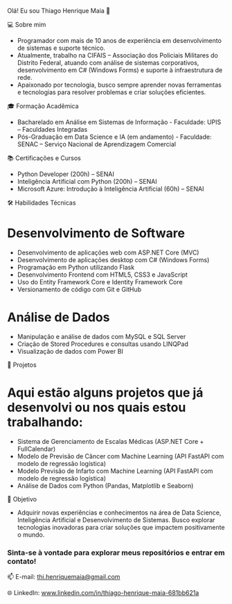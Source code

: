 Olá! Eu sou Thiago Henrique Maia 👋

💻 Sobre mim

- Programador com mais de 10 anos de experiência em desenvolvimento de sistemas e suporte técnico.
- Atualmente, trabalho na CIFAIS – Associação dos Policiais Militares do Distrito Federal, atuando com análise de sistemas corporativos, desenvolvimento em C# (Windows Forms) e suporte à infraestrutura de rede.
- Apaixonado por tecnologia, busco sempre aprender novas ferramentas e tecnologias para resolver problemas e criar soluções eficientes.

🎓 Formação Acadêmica

- Bacharelado em Análise em Sistemas de Informação
      - Faculdade: UPIS – Faculdades Integradas
- Pós-Graduação em Data Science e IA (em andamento)
      - Faculdade: SENAC – Serviço Nacional de Aprendizagem Comercial

📚 Certificações e Cursos

- Python Developer (200h) – SENAI
- Inteligência Artificial com Python (200h) – SENAI
- Microsoft Azure: Introdução à Inteligência Artificial (60h) – SENAI

🛠️ Habilidades Técnicas
# Desenvolvimento de Software

  - Desenvolvimento de aplicações web com ASP.NET Core (MVC)
  - Desenvolvimento de aplicações desktop com C# (Windows Forms)
  - Programação em Python utilizando Flask
  - Desenvolvimento Frontend com HTML5, CSS3 e JavaScript
  - Uso do Entity Framework Core e Identity Framework Core
  - Versionamento de código com Git e GitHub

# Análise de Dados

  - Manipulação e análise de dados com MySQL e SQL Server
  - Criação de Stored Procedures e consultas usando LINQPad
  - Visualização de dados com Power BI

🚀 Projetos

# Aqui estão alguns projetos que já desenvolvi ou nos quais estou trabalhando:
  - Sistema de Gerenciamento de Escalas Médicas (ASP.NET Core + FullCalendar)
  - Modelo de Previsão de Câncer com Machine Learning (API FastAPI com modelo de regressão logística)
  - Modelo Previsão de Infarto com Machine Learning (API FastAPI com modelo de regressão logística)
  - Análise de Dados com Python (Pandas, Matplotlib e Seaborn)

🌟 Objetivo

  - Adquirir novas experiências e conhecimentos na área de Data Science, Inteligência Artificial e Desenvolvimento de Sistemas. Busco explorar tecnologias inovadoras para criar soluções que impactem positivamente o mundo.

### Sinta-se à vontade para explorar meus repositórios e entrar em contato!

📫 E-mail: thi.henriquemaia@gmail.com

🌐 LinkedIn: www.linkedin.com/in/thiago-henrique-maia-681bb621a
